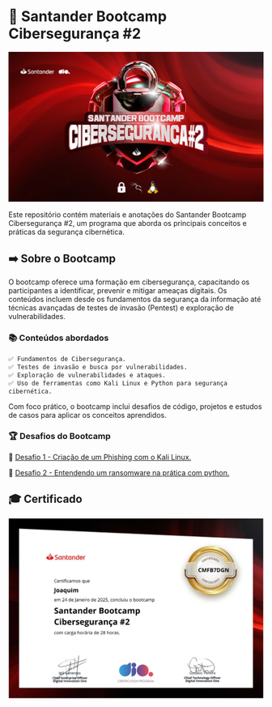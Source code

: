 # 🔐 Santander Bootcamp Cibersegurança #2

![Logo do Bootcamp Santander](assets/img-santander-bootcamp.png "Logo do Bootcamp Santander")

Este repositório contém materiais e anotações do Santander Bootcamp Cibersegurança #2, um programa que aborda os principais conceitos e práticas da segurança cibernética.

## ➡️ Sobre o Bootcamp

O bootcamp oferece uma formação em cibersegurança, capacitando os participantes a identificar, prevenir e mitigar ameaças digitais. Os conteúdos incluem desde os fundamentos da segurança da informação até técnicas avançadas de testes de invasão (Pentest) e exploração de vulnerabilidades.

### 📚 Conteúdos abordados

    ✅ Fundamentos de Cibersegurança.
    ✅ Testes de invasão e busca por vulnerabilidades.
    ✅ Exploração de vulnerabilidades e ataques.
    ✅ Uso de ferramentas como Kali Linux e Python para segurança cibernética.

Com foco prático, o bootcamp inclui desafios de código, projetos e estudos de casos para aplicar os conceitos aprendidos.

### 🏆 Desafios do Bootcamp  

📌 [Desafio 1 - Criação de um Phishing com o Kali Linux.](phishing-kali-linux/README.md)  

📌 [Desafio 2 - Entendendo um ransomware na prática com python.](ransomware-python/README.md)  


## 🎓 Certificado  

![Ver Certificado](assets/certificado-joaquim.png)